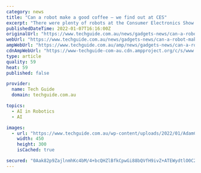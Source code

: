 ```yaml
---
category: news
title: "Can a robot make a good coffee – we find out at CES"
excerpt: "There were plenty of robots at the Consumer Electronics Show in Las Vegas. But how many of them can make you a really good coffee? ADAM – the robot from Richtech Robotics certainly can. Tech Guide got up close to ADAM – a dial arm robotic system."
publishedDateTime: 2022-01-07T16:16:00Z
originalUrl: "https://www.techguide.com.au/news/gadgets-news/can-a-robot-make-a-good-coffee-we-find-out-at-ces/"
webUrl: "https://www.techguide.com.au/news/gadgets-news/can-a-robot-make-a-good-coffee-we-find-out-at-ces/"
ampWebUrl: "https://www.techguide.com.au/amp/news/gadgets-news/can-a-robot-make-a-good-coffee-we-find-out-at-ces/"
cdnAmpWebUrl: "https://www-techguide-com-au.cdn.ampproject.org/c/s/www.techguide.com.au/amp/news/gadgets-news/can-a-robot-make-a-good-coffee-we-find-out-at-ces/"
type: article
quality: 59
heat: 59
published: false

provider:
  name: Tech Guide
  domain: techguide.com.au

topics:
  - AI in Robotics
  - AI

images:
  - url: "https://www.techguide.com.au/wp-content/uploads/2022/01/AdamCoffeeRobot2-450x300.jpeg"
    width: 450
    height: 300
    isCached: true

secured: "0Aak82p9ZajlnmhKc4bM/4+bcQHZlBfkCpwGi88bQVfH9ivZ+ATEWydtlO0C2mCeYwcNQ5fE06EeEkIqY6os8OUuYCA6XrpjEvtGn3iNZTbpKHnLmjhU+ECglLbZhjBE47LAdkM+KpaNEHTYQPOhJmevn4SHZdRGxRUjFXQUGVBlOUNFdYs6kubE5nmEwTU8ZE9fgLSqOg4snWbjCpl2dcojyt6n8X/LZEmEmW7BFN1Xks2cRCAnjOPjiiqIEkE/ZOkG2Gh4CNWLlSJ/mvTVG9oWp7Kssi6KQDGOkrjyg5iv0lmtw5acT3GNaXZKP2IjXfxDYH0IpMb9G6zUrqPO7dU8SC3n2TrAc9wgpdYG4Sw=;rkLpER+nPT+Zvep1eUhrOw=="
---
```


